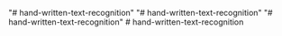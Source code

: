 "# hand-written-text-recognition" 
"# hand-written-text-recognition" 
"# hand-written-text-recognition" 
#   h a n d - w r i t t e n - t e x t - r e c o g n i t i o n  
 